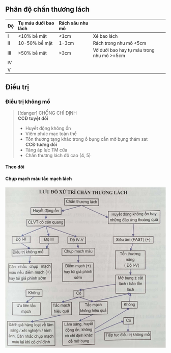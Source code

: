   
  
## Phân độ chấn thương lách  
| Độ | Tụ máu dưới bao lách | Rách sâu nhu mô |                                                  |  
|:----|:-------------------------|:-----------------|:-------------------------------------------------|  
| I   | &lt;10% bề mặt         | &lt;1cm          | Xé bao lách                                    |  
| II  |          10-50% bề mặt |            1-3cm | Rách trong nhu mô &lt;5cm                       |  
| III | &gt;50% bề mặt         | &gt;3cm          | Vỡ dưới bao hay tụ máu trong nhu mô &gt;=5cm |  
| IV  |                          |                  |                                                  |  
| V   |                          |                  |                                                  |    
## Điều trị  
### Điều trị không mổ  
  
> [!danger] CHỐNG CHỈ ĐỊNH  
> **CCĐ tuyệt đối**  
> - Huyết động không ổn  
> - Viêm phúc mạc toàn thể  
> - Tổn thương tạng khác trong ổ bụng cần mở bụng thám sat  
> **CCĐ tương đối**  
> - Tăng áp lực TM cửa  
> - Chấn thương lách độ cao (4, 5)  
  
#### Theo dõi  
#### Chụp mạch máu tắc mạch lách  
  
  
  
  
![Luu do xu tri CT lach.png](../../../../200%20Files/image/Luu%20do%20xu%20tri%20CT%20lach.png)